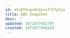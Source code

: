 ```yaml
---
id: etv0fkngs0v2yvxfl5fp7yi
title: EBS Snapshot
desc: ''
updated: 1671077452797
created: 1671077446143
---
```


